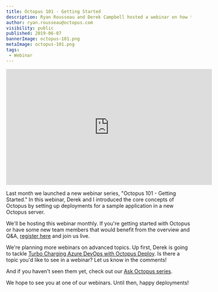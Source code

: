 ```yaml
---
title: Octopus 101 - Getting Started
description: Ryan Rousseau and Derek Campbell hosted a webinar on how to get started with Octopus Deploy.
author: ryan.rousseau@octopus.com
visibility: public
published: 2019-06-07
bannerImage: octopus-101.png
metaImage: octopus-101.png
tags:
 - Webinar
---
```


<iframe width="560" height="315" src="https://www.youtube.com/embed/Vpuyr_WTamU" frameborder="0" allowfullscreen></iframe>

Last month we launched a new webinar series, "Octopus 101 - Getting Started." In this webinar, Derek and I introduced the core concepts of Octopus by setting up deployments for a sample application in a new Octopus server.

We'll be hosting this webinar monthly.  If you're getting started with Octopus or have some new team members that would benefit from the overview and Q&A, [register here](https://octopus.zoom.us/webinar/register/WN_5ZaCOiP5SXSUhSztPPuSgQ) and join us live.

We're planning more webinars on advanced topics. Up first, Derek is going to tackle [Turbo Charging Azure DevOps with Octopus Deploy](https://octopus.zoom.us/webinar/register/WN_93jsiLalSPCLfApxzfWNGA).  Is there a topic you'd like to see in a webinar? Let us know in the comments!

And if you haven't seen them yet, check out our [Ask Octopus series](https://www.youtube.com/playlist?list=PLAGskdGvlaw3-cd9rPiwhwfUo7kDGnOBh).

We hope to see you at one of our webinars. Until then, happy deployments!
